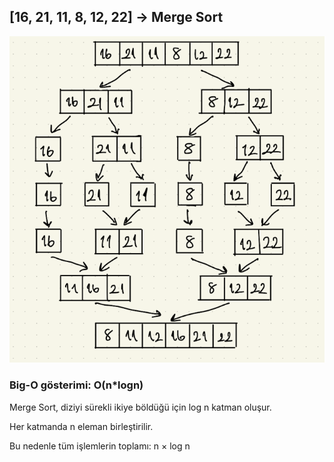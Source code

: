 ## [16, 21, 11, 8, 12, 22] → Merge Sort

![visual](https://github.com/zulalnb/PatikaDataStructuresAndAlgorithms/blob/main/mergeSort/mergeSort.png)

### Big-O gösterimi: O(n\*logn)

Merge Sort, diziyi sürekli ikiye böldüğü için log n katman oluşur.

Her katmanda n eleman birleştirilir.

Bu nedenle tüm işlemlerin toplamı: n × log n
